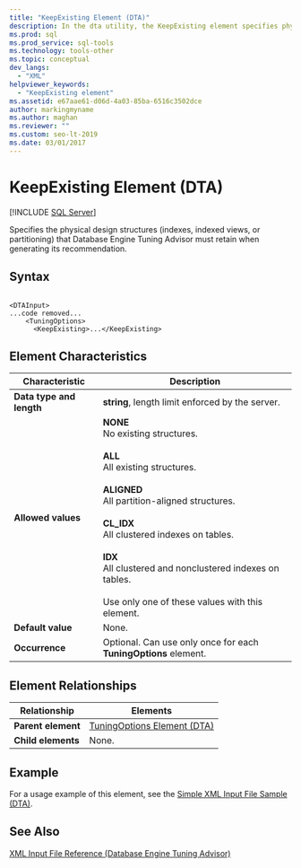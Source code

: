 ```yaml
---
title: "KeepExisting Element (DTA)"
description: In the dta utility, the KeepExisting element specifies physical design structures that Database Engine Tuning Advisor retains when it generates recommendations.
ms.prod: sql
ms.prod_service: sql-tools
ms.technology: tools-other
ms.topic: conceptual
dev_langs: 
  - "XML"
helpviewer_keywords: 
  - "KeepExisting element"
ms.assetid: e67aae61-d06d-4a03-85ba-6516c3502dce
author: markingmyname
ms.author: maghan
ms.reviewer: ""
ms.custom: seo-lt-2019
ms.date: 03/01/2017
---
```


# KeepExisting Element (DTA)

 [!INCLUDE [SQL Server](../../includes/applies-to-version/sqlserver.md)]

Specifies the physical design structures (indexes, indexed views, or partitioning) that Database Engine Tuning Advisor must retain when generating its recommendation.  
  
## Syntax  
  
```  
  
<DTAInput>  
...code removed...  
    <TuningOptions>  
      <KeepExisting>...</KeepExisting>  
```  
  
## Element Characteristics  
  
|Characteristic|Description|  
|--------------------|-----------------|  
|**Data type and length**|**string**, length limit enforced by the server.|  
|**Allowed values**|**NONE**<br /> No existing structures.<br /><br /> **ALL**<br /> All existing structures.<br /><br /> **ALIGNED**<br /> All partition-aligned structures.<br /><br /> **CL_IDX**<br /> All clustered indexes on tables.<br /><br /> **IDX**<br /> All clustered and nonclustered indexes on tables.<br /><br /> Use only one of these values with this element.|  
|**Default value**|None.|  
|**Occurrence**|Optional. Can use only once for each **TuningOptions** element.|  
  
## Element Relationships  
  
|Relationship|Elements|  
|------------------|--------------|  
|**Parent element**|[TuningOptions Element &#40;DTA&#41;](../../tools/dta/tuningoptions-element-dta.md)|  
|**Child elements**|None.|  
  
## Example  
 For a usage example of this element, see the [Simple XML Input File Sample &#40;DTA&#41;](../../tools/dta/simple-xml-input-file-sample-dta.md).  
  
## See Also  
 [XML Input File Reference &#40;Database Engine Tuning Advisor&#41;](../../tools/dta/xml-input-file-reference-database-engine-tuning-advisor.md)  
  
  
